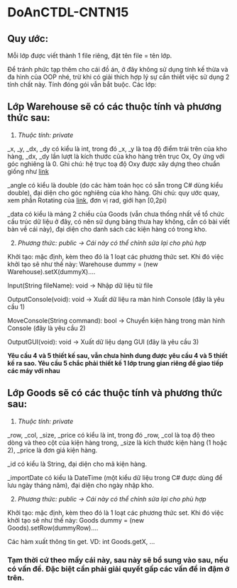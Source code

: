 # DoAnCTDL-CNTN15

## Quy ước:


Mỗi lớp được viết thành 1 file riêng, đặt tên file = tên lớp.

Để tránh phức tạp thêm cho cái đồ án, ở đây không sử dụng tính kế thừa và đa hình của OOP nhé, trừ khi có giải thích hợp lý sự cần thiết việc sử dụng 2 tính chất này. Tính đóng gói vẫn bắt buộc.
Các lớp:

## Lớp Warehouse sẽ có các thuộc tính và phương thức sau:

1. *Thuộc tính: private*

_x, _y, _dx, _dy có kiểu là int, trong đó _x, _y là toạ độ điểm trái trên của kho hàng, _dx, _dy lần lượt là kích thước của kho hàng trên trục Ox, Oy ứng với góc nghiêng là 0. Ghi chú: hệ trục toạ độ Oxy được xây dựng theo chuẩn giống như [link](https://goo.gl/IgImbI)

_angle có kiểu là double (do các hàm toán học có sẵn trong C# dùng kiểu double), đại diện cho góc nghiêng của kho hàng. Ghi chú: quy ước quay, xem phần Rotating của [link](https://goo.gl/CV2Ndm), đơn vị rad, giới hạn [0,2pi)

_data có kiểu là mảng 2 chiều của Goods (vẫn chưa thống nhất về tổ chức cấu trúc dữ liệu ở đây, có nên sử dụng bảng thưa hay không, cần có bài viết bàn về cái này), đại diện cho danh sách các kiện hàng có trong kho.

2. *Phương thức: public → Cái này có thể chỉnh sửa lại cho phù hợp*

Khởi tạo: mặc định, kèm theo đó là 1 loạt các phương thức set. Khi đó việc khởi tạo sẽ như thế này: Warehouse dummy = (new Warehouse).setX(dummyX)....
	
Input(String fileName): void → Nhập dữ liệu từ file
	
OutputConsole(void): void → Xuất dữ liệu ra màn hình Console (đây là yêu cầu 1)
	
MoveConsole(String command): bool → Chuyển kiện hàng trong màn hình Console (đây là yêu cầu 2)
	
OutputGUI(void): void → Xuất dữ liệu dạng GUI (đây là yêu cầu 3)

**Yêu cầu 4 và 5 thiết kế sau, vẫn chưa hình dung được yêu cầu 4 và 5 thiết kế ra sao. Yêu cầu 5 chắc phải thiết kế 1 lớp trung gian riêng để giao tiếp các máy với nhau**


## Lớp Goods sẽ có các thuộc tính và phương thức sau:

1. *Thuộc tính: private*

_row, _col, _size, _price có kiểu là int, trong đó _row, _col là toạ độ theo dòng và theo cột của kiện hàng trong, _size là kích thước kiện hàng (1 hoặc 2), _price là đơn giá kiện hàng.
	
_id có kiểu là String, đại diện cho mã kiện hàng.
	
_importDate có kiểu là DateTime (một kiểu dữ liệu trong C# được dùng để lưu ngày tháng năm), đại diện cho ngày nhập kho.

2. *Phương thức: public → Cái này có thể chỉnh sửa lại cho phù hợp*

Khởi tạo: mặc định, kèm theo đó là 1 loạt các phương thức set. Khi đó việc khởi tạo sẽ như thế này: Goods dummy = (new Goods).setRow(dummyRow)....

Các hàm xuất thông tin get. VD: int Goods.getX, …

### Tạm thời cứ theo mấy cái này, sau này sẽ bổ sung vào sau, nếu có vấn đề. Đặc biệt cần phải giải quyết gấp các vấn đề in đậm ở trên.
